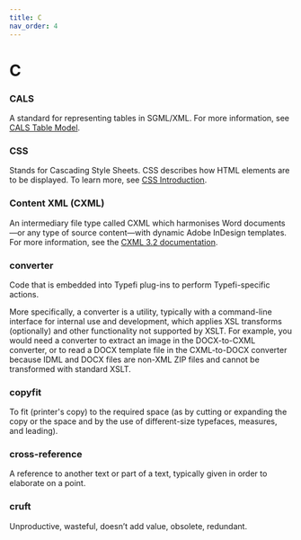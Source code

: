 ```yaml
---
title: C
nav_order: 4
---
```


# C

### CALS
A standard for representing tables in SGML/XML. For more information, see [CALS Table Model](https://en.wikipedia.org/wiki/CALS_Table_Model).

### CSS
Stands for Cascading Style Sheets. CSS describes how HTML elements are to be displayed. To learn more, see [CSS Introduction](https://www.w3schools.com/Css/css_intro.asp).

### Content XML (CXML)
An intermediary file type called CXML which harmonises Word documents—or any type of source content—with dynamic Adobe InDesign templates. For more information, see the [CXML 3.2 documentation](https://help.typefi.com/hc/en-us/articles/360001485775).

### converter
Code that is embedded into Typefi plug-ins to perform Typefi-specific actions. 

More specifically, a converter is a utility, typically with a command-line interface for internal use and development, which applies XSL transforms (optionally) and other functionality not supported by XSLT. For example, you would need a converter to extract an image in the DOCX-to-CXML converter, or to read a DOCX template file in the CXML-to-DOCX converter because IDML and DOCX files are non-XML ZIP files and cannot be transformed with standard XSLT.

### copyfit
To fit (printer's copy) to the required space (as by cutting or expanding the copy or the space and by the use of different-size typefaces, measures, and leading).

### cross-reference
A reference to another text or part of a text, typically given in order to elaborate on a point.

### cruft
Unproductive, wasteful, doesn’t add value, obsolete, redundant.
